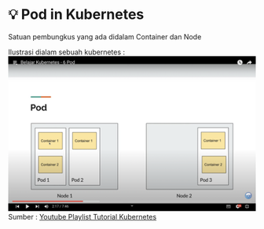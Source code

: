# 💡 Pod in Kubernetes
Satuan pembungkus yang ada didalam Container dan Node <br>

Ilustrasi dialam sebuah kubernetes : <br>
<img src="/assets/img/pod-position-in-kubernetes.png"> <br>
Sumber : <a href="https://www.youtube.com/watch?v=-wkpFv3VxFs&list=PL-CtdCApEFH8XrWyQAyRd6d_CKwxD8Ime&index=6">Youtube Playlist Tutorial Kubernetes</a>
